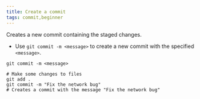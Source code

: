 ```yaml
---
title: Create a commit
tags: commit,beginner
---
```


Creates a new commit containing the staged changes.

- Use `git commit -m <message>` to create a new commit with the specified `<message>`.

```shell
git commit -m <message>
```

```shell
# Make some changes to files
git add .
git commit -m "Fix the network bug"
# Creates a commit with the message "Fix the network bug"
```
